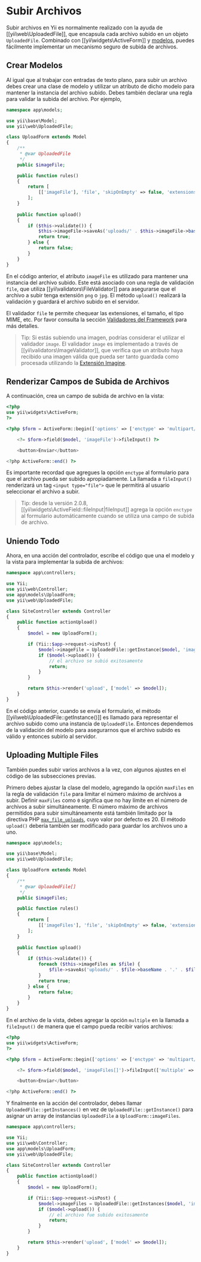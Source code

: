 Subir Archivos
==============

Subir archivos en Yii es normalmente realizado con la ayuda de [[yii\web\UploadedFile]], que encapsula cada archivo subido
en un objeto `UploadedFile`. Combinado con [[yii\widgets\ActiveForm]] y [modelos](structure-models.md),
puedes fácilmente implementar un mecanismo seguro de subida de archivos.


## Crear Modelos <span id="creating-models"></span>

Al igual que al trabajar con entradas de texto plano, para subir un archivo debes crear una clase de modelo y utilizar un atributo 
de dicho modelo para mantener la instancia del archivo subido. Debes también declarar una regla para validar la subida del archivo.
Por ejemplo,

```php
namespace app\models;

use yii\base\Model;
use yii\web\UploadedFile;

class UploadForm extends Model
{
    /**
     * @var UploadedFile
     */
    public $imageFile;

    public function rules()
    {
        return [
            [['imageFile'], 'file', 'skipOnEmpty' => false, 'extensions' => 'png, jpg'],
        ];
    }
    
    public function upload()
    {
        if ($this->validate()) {
            $this->imageFile->saveAs('uploads/' . $this->imageFile->baseName . '.' . $this->imageFile->extension);
            return true;
        } else {
            return false;
        }
    }
}
```

En el código anterior, el atributo `imageFile` es utilizado para mantener una instancia del archivo subido. Este está asociado con
una regla de validación `file`, que utiliza [[yii\validators\FileValidator]] para asegurarse que el archivo a subir tenga extensión `png` o `jpg`.
El método `upload()` realizará la validación y guardará el archivo subido en el servidor.

El validador `file` te permite chequear las extensiones, el tamaño, el tipo MIME, etc. Por favor consulta
la sección [Validadores del Framework](tutorial-core-validators.md#file) para más detalles.

> Tip: Si estás subiendo una imagen, podrías considerar el utilizar el validador `image`. El validador `image` es
  implementado a través de [[yii\validators\ImageValidator]], que verifica que un atributo haya recibido una imagen válida 
  que pueda ser tanto guardada como procesada utilizando la [Extensión Imagine](https://github.com/yiisoft/yii2-imagine).


## Renderizar Campos de Subida de Archivos <span id="rendering-file-input"></span>

A continuación, crea un campo de subida de archivo en la vista:

```php
<?php
use yii\widgets\ActiveForm;
?>

<?php $form = ActiveForm::begin(['options' => ['enctype' => 'multipart/form-data']]) ?>

    <?= $form->field($model, 'imageFile')->fileInput() ?>

    <button>Enviar</button>

<?php ActiveForm::end() ?>
```

Es importante recordad que agregues la opción `enctype` al formulario para que el archivo pueda ser subido apropiadamente.
La llamada a `fileInput()` renderizará un tag `<input type="file">` que le permitirá al usuario seleccionar el archivo a subir.

> Tip: desde la versión 2.0.8, [[yii\widgets\ActiveField::fileInput|fileInput]] agrega la opción `enctype` al formulario
  automáticamente cuando se utiliza una campo de subida de archivo.

## Uniendo Todo <span id="wiring-up"></span>

Ahora, en una acción del controlador, escribe el código que una el modelo y la vista para implementar la subida de archivos:

```php
namespace app\controllers;

use Yii;
use yii\web\Controller;
use app\models\UploadForm;
use yii\web\UploadedFile;

class SiteController extends Controller
{
    public function actionUpload()
    {
        $model = new UploadForm();

        if (Yii::$app->request->isPost) {
            $model->imageFile = UploadedFile::getInstance($model, 'imageFile');
            if ($model->upload()) {
                // el archivo se subió exitosamente
                return;
            }
        }

        return $this->render('upload', ['model' => $model]);
    }
}
```

En el código anterior, cuando se envía el formulario, el método [[yii\web\UploadedFile::getInstance()]] es llamado
para representar el archivo subido como una instancia de `UploadedFile`. Entonces dependemos de la validación del modelo
para asegurarnos que el archivo subido es válido y entonces subirlo al servidor.


## Uploading Multiple Files <span id="uploading-multiple-files"></span>

También puedes subir varios archivos a la vez, con algunos ajustes en el código de las subsecciones previas.

Primero debes ajustar la clase del modelo, agregando la opción `maxFiles` en la regla de validación `file` para limitar
el número máximo de archivos a subir. Definir `maxFiles` como `0` significa que no hay límite en el número de archivos
a subir simultáneamente. El número máximo de archivos permitidos para subir simultáneamente está también limitado
por la directiva PHP [`max_file_uploads`](https://secure.php.net/manual/en/ini.core.php#ini.max-file-uploads),
cuyo valor por defecto es 20. El método `upload()` debería también ser modificado para guardar los archivos uno a uno.

```php
namespace app\models;

use yii\base\Model;
use yii\web\UploadedFile;

class UploadForm extends Model
{
    /**
     * @var UploadedFile[]
     */
    public $imageFiles;

    public function rules()
    {
        return [
            [['imageFiles'], 'file', 'skipOnEmpty' => false, 'extensions' => 'png, jpg', 'maxFiles' => 4],
        ];
    }
    
    public function upload()
    {
        if ($this->validate()) { 
            foreach ($this->imageFiles as $file) {
                $file->saveAs('uploads/' . $file->baseName . '.' . $file->extension);
            }
            return true;
        } else {
            return false;
        }
    }
}
```

En el archivo de la vista, debes agregar la opción `multiple` en la llamada a `fileInput()` de manera que el campo
pueda recibir varios archivos:
 
```php
<?php
use yii\widgets\ActiveForm;
?>

<?php $form = ActiveForm::begin(['options' => ['enctype' => 'multipart/form-data']]) ?>

    <?= $form->field($model, 'imageFiles[]')->fileInput(['multiple' => true, 'accept' => 'image/*']) ?>

    <button>Enviar</button>

<?php ActiveForm::end() ?>
```

Y finalmente en la acción del controlador, debes llamar `UploadedFile::getInstances()` en vez de
`UploadedFile::getInstance()` para asignar un array de instancias `UploadedFile` a `UploadForm::imageFiles`. 

```php
namespace app\controllers;

use Yii;
use yii\web\Controller;
use app\models\UploadForm;
use yii\web\UploadedFile;

class SiteController extends Controller
{
    public function actionUpload()
    {
        $model = new UploadForm();

        if (Yii::$app->request->isPost) {
            $model->imageFiles = UploadedFile::getInstances($model, 'imageFiles');
            if ($model->upload()) {
                // el archivo fue subido exitosamente
                return;
            }
        }

        return $this->render('upload', ['model' => $model]);
    }
}
```
